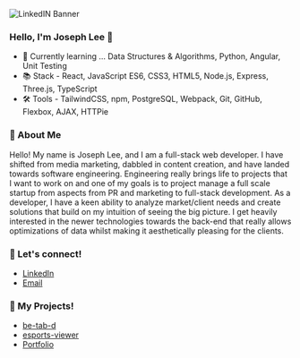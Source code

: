 ![LinkedIN Banner](https://user-images.githubusercontent.com/116613246/228123028-6ae03f17-5fb9-4f7b-94b5-53b1519a2c3a.jpg)

### Hello, I'm Joseph Lee 👋

- 🌱 Currently learning ... Data Structures & Algorithms, Python, Angular, Unit Testing
- 📚 Stack - React, JavaScript ES6, CSS3, HTML5, Node.js, Express, Three.js, TypeScript
- 🛠️ Tools - TailwindCSS, npm, PostgreSQL, Webpack, Git, GitHub, Flexbox, AJAX, HTTPie

### 📜 About Me
Hello! My name is Joseph Lee, and I am a full-stack web developer. I have shifted from media marketing, dabbled in content creation, and have landed towards software engineering. Engineering really brings life to projects that I want to work on and one of my goals is to project manage a full scale startup from aspects from PR and marketing to full-stack development. As a developer, I have a keen ability to analyze market/client needs and create solutions that build on my intuition of seeing the big picture. I get heavily interested in the newer technologies towards the back-end that really allows optimizations of data whilst making it aesthetically pleasing for the clients.

### 🧩 Let's connect!
- [LinkedIn](https://www.linkedin.com/in/leejaejoseph/)
- [Email](mailto:Leejaejoseph@gmail.com)

### 📁 My Projects!
- [be-tab-d](https://github.com/leejaejoseph/be-tab-d)
- [esports-viewer](https://github.com/leejaejoseph/esports-viewer)
- [Portfolio](https://github.com/leejaejoseph/Portfolio-Page)

